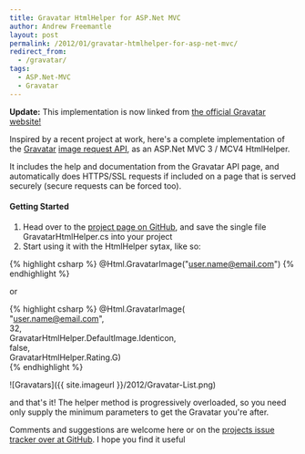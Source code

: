 ```yaml
---
title: Gravatar HtmlHelper for ASP.Net MVC
author: Andrew Freemantle
layout: post
permalink: /2012/01/gravatar-htmlhelper-for-asp-net-mvc/
redirect_from:
  - /gravatar/
tags:
  - ASP.Net-MVC
  - Gravatar
---
```


<div class="alert alert-info"><strong>Update:</strong> This implementation is now linked from <a class="alert-link" href="http://en.gravatar.com/site/implement/images/libraries/" title="Gravatar.com - Libraries, Plugins, Applications, HOWTOs, etc">the official Gravatar website!</a>
</div>

Inspired by a recent project at work, here's a complete implementation of the [Gravatar](http://www.gravatar.com/ "Gravatar - A Globally Recognized Avatar") [image request API](http://en.gravatar.com/site/implement/images/ "Gravatar image request API documentation"), as an ASP.Net MVC 3 / MCV4 HtmlHelper.

It includes the help and documentation from the Gravatar API page, and automatically does HTTPS/SSL requests if included on a page that is served securely (secure requests can be forced too).

#### Getting Started

  1. Head over to the [project page on GitHub](https://github.com/AndrewFreemantle/Gravatar-HtmlHelper "Gravatar-HelpHelper - GitHub"), and save the single file <span class="inline-code">GravatarHtmlHelper.cs</span> into your project
  2. Start using it with the HtmlHelper sytax, like so:

{% highlight csharp %}
@Html.GravatarImage("user.name@email.com")
{% endhighlight %}

or

{% highlight csharp %}
@Html.GravatarImage(  
  "user.name@email.com",  
  32,  
  GravatarHtmlHelper.DefaultImage.Identicon,  
  false,  
  GravatarHtmlHelper.Rating.G)  
{% endhighlight %}


![Gravatars]({{ site.imageurl }}/2012/Gravatar-List.png)

and that's it! The helper method is progressively overloaded, so you need only supply the minimum parameters to get the Gravatar you're after.

Comments and suggestions are welcome here or on the [projects issue tracker over at GitHub](https://github.com/AndrewFreemantle/Gravatar-HtmlHelper/issues "Gravatar-HtmlHelper - Issue tracker at GitHub"). I hope you find it useful  <i class="fa fa-smile-o"></i>

 [1]: http://en.gravatar.com/site/implement/images/libraries/ "Gravatar.com - Libraries, Plugins, Applications, HOWTOs, etc"
 [2]: http://www.gravatar.com/ "Gravatar - A Globally Recognized Avatar"
 [3]: http://en.gravatar.com/site/implement/images/ "Gravatar image request API documentation"
 [4]: https://github.com/AndrewFreemantle/Gravatar-HtmlHelper "Gravatar-HelpHelper - GitHub"
 [5]: http://www.fatlemon.co.uk/wp-content/uploads/gravatar-list.png
 [6]: https://github.com/AndrewFreemantle/Gravatar-HtmlHelper/issues "Gravatar-HtmlHelper - Issue tracker at GitHub"
 [7]: http://www.fatlemon.co.uk/wp-includes/images/smilies/icon_smile.gif